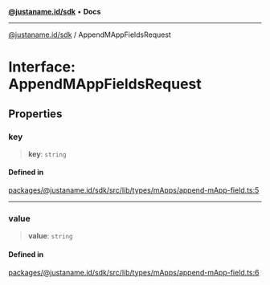 [**@justaname.id/sdk**](../README.md) • **Docs**

***

[@justaname.id/sdk](../globals.md) / AppendMAppFieldsRequest

# Interface: AppendMAppFieldsRequest

## Properties

### key

> **key**: `string`

#### Defined in

[packages/@justaname.id/sdk/src/lib/types/mApps/append-mApp-field.ts:5](https://github.com/JustaName-id/JustaName-sdk/blob/7430def13fc61cd3fc8b89d25e0869ee390cc2d0/packages/@justaname.id/sdk/src/lib/types/mApps/append-mApp-field.ts#L5)

***

### value

> **value**: `string`

#### Defined in

[packages/@justaname.id/sdk/src/lib/types/mApps/append-mApp-field.ts:6](https://github.com/JustaName-id/JustaName-sdk/blob/7430def13fc61cd3fc8b89d25e0869ee390cc2d0/packages/@justaname.id/sdk/src/lib/types/mApps/append-mApp-field.ts#L6)
